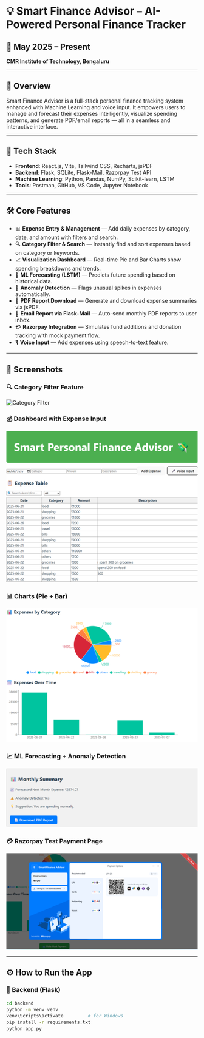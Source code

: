 # 💡 Smart Finance Advisor – AI-Powered Personal Finance Tracker

## 📅 May 2025 – Present  
**CMR Institute of Technology, Bengaluru**

---

## 📝 Overview

Smart Finance Advisor is a full-stack personal finance tracking system enhanced with Machine Learning and voice input. It empowers users to manage and forecast their expenses intelligently, visualize spending patterns, and generate PDF/email reports — all in a seamless and interactive interface.

---

## 🔧 Tech Stack

- **Frontend**: React.js, Vite, Tailwind CSS, Recharts, jsPDF  
- **Backend**: Flask, SQLite, Flask-Mail, Razorpay Test API  
- **Machine Learning**: Python, Pandas, NumPy, Scikit-learn, LSTM  
- **Tools**: Postman, GitHub, VS Code, Jupyter Notebook

---

## 🛠️ Core Features

- 📊 **Expense Entry & Management** — Add daily expenses by category, date, and amount with filters and search.
- 🔍 **Category Filter & Search** — Instantly find and sort expenses based on category or keywords.
- 📈 **Visualization Dashboard** — Real-time Pie and Bar Charts show spending breakdowns and trends.
- 🧠 **ML Forecasting (LSTM)** — Predicts future spending based on historical data.
- 🚨 **Anomaly Detection** — Flags unusual spikes in expenses automatically.
- 📄 **PDF Report Download** — Generate and download expense summaries via jsPDF.
- 📧 **Email Report via Flask-Mail** — Auto-send monthly PDF reports to user inbox.
- 💳 **Razorpay Integration** — Simulates fund additions and donation tracking with mock payment flow.
- 🎙️ **Voice Input** — Add expenses using speech-to-text feature.

---

## 📸 Screenshots

### 🔍 Category Filter Feature
![Category Filter](screenshots/category_filter.png)

### 💰 Dashboard with Expense Input
![Dashboard](screenshots/dashboard.png)

### 📊 Charts (Pie + Bar)
![Charts](screenshots/charts.png)

### 📈 ML Forecasting + Anomaly Detection
![Forecast](screenshots/forecast.png)

### 💳 Razorpay Test Payment Page
![Razorpay](screenshots/razorpay.png)

---

## ⚙️ How to Run the App

### 🔹 Backend (Flask)
```bash
cd backend
python -m venv venv
venv\Scripts\activate         # for Windows
pip install -r requirements.txt
python app.py
